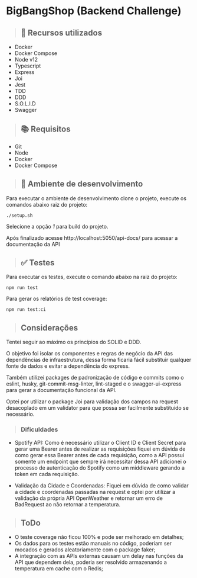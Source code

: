 # BigBangShop (Backend Challenge)
> ## :page_with_curl: Recursos utilizados

- Docker
- Docker Compose
- Node v12
- Typescript
- Express
- Joi
- Jest
- TDD
- DDD
- S.O.L.I.D
- Swagger

> ## :books: Requisitos

- Git
- Node
- Docker
- Docker Compose

> ## :rocket: Ambiente de desenvolvimento

Para executar o ambiente de desenvolvimento clone o projeto, execute os comandos abaixo raiz do projeto:

```
./setup.sh
```

Selecione a opção *1* para build do projeto.

Após finalizado acesse http://localhost:5050/api-docs/ para acessar a documentação da API

> ## :white_check_mark: Testes

Para executar os testes, execute o comando abaixo na raiz do projeto:

```
npm run test
```

Para gerar os relatórios de test coverage:

```
npm run test:ci
```

> ## Considerações

Tentei seguir ao máximo os princípios do SOLID e DDD. 

O objetivo foi isolar os componentes e regras de negócio da API das dependências de infraestrutura, dessa forma ficaria fácil substituir qualquer fonte de dados e evitar a dependência do express.

Também utilizei packages de padronização de código e commits como o eslint, husky, git-commit-msg-linter, lint-staged e o swagger-ui-express para gerar a documentação funcional da API.

Optei por utilizar o package Joi para validação dos campos na request desacoplado em um validator para que possa ser facilmente substituído se necessário.


> ### Dificuldades

- Spotify API:
  Como é necessário utilizar o Client ID e Client Secret para gerar uma Bearer antes de realizar as requisições fiquei em dúvida de como gerar essa Bearer antes de cada requisição, como a API possui somente um endpoint que sempre irá necessitar dessa API adicionei o processo de autenticação do Spotify como um middleware gerando a token em cada requisição.

- Validação da Cidade e Coordenadas:
  Fiquei em dúvida de como validar a cidade e coordenadas passadas na request e optei por utilizar a validação da própria API OpenWeather e retornar um erro de BadRequest ao não retornar a temperatura.


> ## ToDo

- O teste coverage não ficou 100% e pode ser melhorado em detalhes;
- Os dados para os testes estão manuais no código, poderiam ser mocados e gerados aleatoriamente com o package faker;
- A integração com as APIs externas causam um delay nas funções da API que dependem dela, poderia ser resolvido armazenando a temperatura em cache com o Redis;

